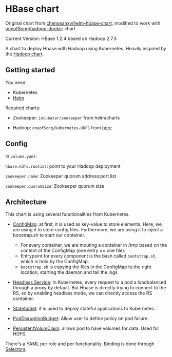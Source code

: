 # HBase chart

Original chart from [chenseanxy/helm-hbase-chart](https://github.com/chenseanxy/helm-hbase-chart), modified to work with [oneofSong/hadoop-docker](https://github.com/oneofSong/hadoop-docker) chart.

Current Version: HBase 1.2.4 based on Hadoop 2.7.3

A chart to deploy Hbase with Hadoop using Kubernetes. Heavily inspired by the [Hadoop chart](https://github.com/kubernetes/charts/tree/master/stable/hadoop).

## Getting started

You need:

* Kubernetes
* [Helm](https://helm.sh/)

Required charts: 

 * Zookeeper: `incubator/zookeeper` from helm/charts

 * Hadoop: `oneofSong/kubernetes-HDFS` from [here](https://github.com/oneofSong/kubernetes-HDFS)

## Config

In `values.yaml`:

`hbase.hdfs.rootidr`: point to your Hadoop deployment

`zookeeper.name`: Zookeeper quorum address:port list

`zookeeper.quorumSize`: Zookeeper quorum size

## Architecture

This chart is using several functionalities from Kubernetes.

* [ConfigMap](https://kubernetes.io/docs/tasks/configure-pod-container/configure-pod-configmap/): at first, it is used as key-value to store elements. Here, we are using it to store config files. Furthermore, we are using it to inject a boostrap.sh to start our container.

  * For every container, we are mouting a container in /tmp based on the content of the ConfigMap (one entry == one file).
  * Entrypoint for every component is the bash called `bootstrap.sh`, which is hold by the ConfigMap.
  * `bootstrap.sh` is copying the files in the ConfigMap to the right location, starting the daemon and tail the logs

* [Headless Service](https://kubernetes.io/docs/concepts/services-networking/service/#headless-services): In Kubernetes, every request to a pod a loadbalanced through a proxy by default. But Hbase is directly trying to connect to the RS, so by enabling headless mode, we can directly access the RS container.

* [StatefulSet](https://kubernetes.io/docs/concepts/workloads/controllers/statefulset/): it is used to deploy stateful applications to Kubernetes.

* [PodDisruptionBudget](https://kubernetes.io/docs/concepts/workloads/pods/disruptions/): Allow user to define policy on pod failure.

* [PersistentVolumClaim](https://kubernetes.io/docs/concepts/storage/persistent-volumes/): allows pod to have volumes for data. Used for HDFS.

There's a YAML per role and per functionality. Binding is done through [Selectors](https://kubernetes.io/docs/concepts/overview/working-with-objects/labels/).
